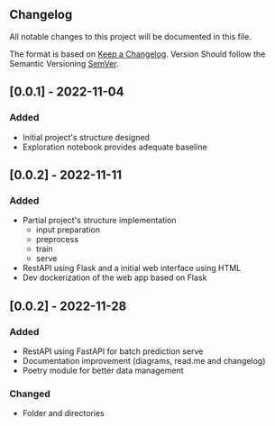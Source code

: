 ## Changelog
All notable changes to this project will be documented in this file.

The format is based on [Keep a Changelog](https://keepachangelog.com/en/1.0.0/).
Version Should follow the Semantic Versioning [SemVer](https://semver.org/).

## [0.0.1] - 2022-11-04
### Added
- Initial project's structure designed
- Exploration notebook provides adequate baseline

## [0.0.2] - 2022-11-11
### Added
- Partial project's structure implementation
    - input preparation
    - preprocess
    - train
    - serve 
- RestAPI using Flask and a initial web interface using HTML 
- Dev dockerization of the web app based on Flask

## [0.0.2] - 2022-11-28
### Added
- RestAPI using FastAPI for batch prediction serve 
- Documentation improvement (diagrams, read.me and changelog)
- Poetry module for better data management

### Changed
- Folder and directories